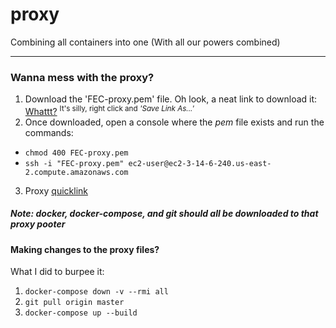 # proxy
Combining all containers into one
(With all our powers combined)

-----

### Wanna mess with the proxy? 
1. Download the 'FEC-proxy.pem' file. Oh look, a neat link to download it:  <a download='FEC-proxy.pem' href='https://github.com/hrden05/proxy/blob/master/FEC-proxy.pem'>Whattt?</a> <sup>It's silly, right click and _'Save Link As...'_<sup>
2. Once downloaded, open a console where the _pem_ file exists and run the commands:
  - `chmod 400 FEC-proxy.pem`  
  - `ssh -i "FEC-proxy.pem" ec2-user@ec2-3-14-6-240.us-east-2.compute.amazonaws.com`  
3. Proxy [quicklink](http://ec2-3-14-6-240.us-east-2.compute.amazonaws.com/)
 
##### Note: docker, docker-compose, and git should all be downloaded to that _proxy pooter_
#### Making changes to the proxy files? 
 What I did to burpee it:
  1. `docker-compose down -v --rmi all`
  2. `git pull origin master`
  3. `docker-compose up --build`

